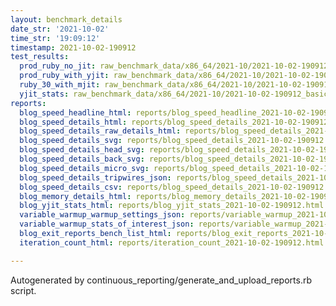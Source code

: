 ```yaml
---
layout: benchmark_details
date_str: '2021-10-02'
time_str: '19:09:12'
timestamp: 2021-10-02-190912
test_results:
  prod_ruby_no_jit: raw_benchmark_data/x86_64/2021-10/2021-10-02-190912_basic_benchmark_prod_ruby_no_jit.json
  prod_ruby_with_yjit: raw_benchmark_data/x86_64/2021-10/2021-10-02-190912_basic_benchmark_prod_ruby_with_yjit.json
  ruby_30_with_mjit: raw_benchmark_data/x86_64/2021-10/2021-10-02-190912_basic_benchmark_ruby_30_with_mjit.json
  yjit_stats: raw_benchmark_data/x86_64/2021-10/2021-10-02-190912_basic_benchmark_yjit_stats.json
reports:
  blog_speed_headline_html: reports/blog_speed_headline_2021-10-02-190912.html
  blog_speed_details_html: reports/blog_speed_details_2021-10-02-190912.html
  blog_speed_details_raw_details_html: reports/blog_speed_details_2021-10-02-190912.raw_details.html
  blog_speed_details_svg: reports/blog_speed_details_2021-10-02-190912.svg
  blog_speed_details_head_svg: reports/blog_speed_details_2021-10-02-190912.head.svg
  blog_speed_details_back_svg: reports/blog_speed_details_2021-10-02-190912.back.svg
  blog_speed_details_micro_svg: reports/blog_speed_details_2021-10-02-190912.micro.svg
  blog_speed_details_tripwires_json: reports/blog_speed_details_2021-10-02-190912.tripwires.json
  blog_speed_details_csv: reports/blog_speed_details_2021-10-02-190912.csv
  blog_memory_details_html: reports/blog_memory_details_2021-10-02-190912.html
  blog_yjit_stats_html: reports/blog_yjit_stats_2021-10-02-190912.html
  variable_warmup_warmup_settings_json: reports/variable_warmup_2021-10-02-190912.warmup_settings.json
  variable_warmup_stats_of_interest_json: reports/variable_warmup_2021-10-02-190912.stats_of_interest.json
  blog_exit_reports_bench_list_html: reports/blog_exit_reports_2021-10-02-190912.bench_list.html
  iteration_count_html: reports/iteration_count_2021-10-02-190912.html

---
```

Autogenerated by continuous_reporting/generate_and_upload_reports.rb script.
